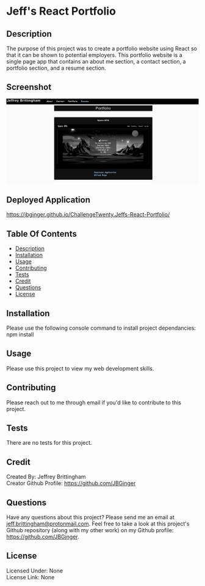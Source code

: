# Jeff's React Portfolio

## Description
The purpose of this project was to create a portfolio website using React so that it can be shown to potential employers. This portfolio website is a single page app that contains an about me section, a contact section, a portfolio section, and a resume section.

## Screenshot
![Alt text](src/assets/misc-images/app-screenshot.png)

## Deployed Application
https://jbginger.github.io/ChallengeTwenty.Jeffs-React-Portfolio/

## Table Of Contents
* [Description](#description)
* [Installation](#installation)
* [Usage](#usage)
* [Contributing](#contributing)
* [Tests](#tests)
* [Credit](#credit)
* [Questions](#questions)
* [License](#license)

## Installation
Please use the following console command to install project dependancies: npm install

## Usage
Please use this project to view my web development skills.

## Contributing
Please reach out to me through email if you'd like to contribute to this project.

## Tests
There are no tests for this project.

## Credit
Created By: Jeffrey Brittingham  
Creator Github Profile: https://github.com/JBGinger

## Questions
Have any questions about this project? Please send me an email at jeff.brittingham@protonmail.com.
Feel free to take a look at this project's Github repository (along with my other work) on my Github profile: https://github.com/JBGinger.

## License 
  Licensed Under: None  
  License Link: None
  
